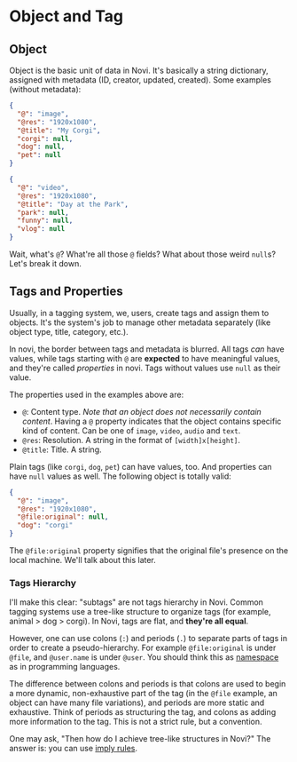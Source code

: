 # Object and Tag

## Object

Object is the basic unit of data in Novi. It's basically a string dictionary, assigned with metadata (ID, creator, updated, created). Some examples (without metadata):

```json
{
  "@": "image",
  "@res": "1920x1080",
  "@title": "My Corgi",
  "corgi": null,
  "dog": null,
  "pet": null
}

{
  "@": "video",
  "@res": "1920x1080",
  "@title": "Day at the Park",
  "park": null,
  "funny": null,
  "vlog": null
}
```

Wait, what's `@`? What're all those `@` fields? What about those weird `null`s? Let's break it down.

## Tags and Properties

Usually, in a tagging system, we, users, create tags and assign them to objects. It's the system's job to manage other metadata separately (like object type, title, category, etc.).

In novi, the border between tags and metadata is blurred. All tags *can* have values, while tags starting with `@` are **expected** to have meaningful values, and they're called *properties* in novi. Tags without values use `null` as their value.

The properties used in the examples above are:

- `@`: Content type. *Note that an object does not necessarily contain content*. Having a `@` property indicates that the object contains specific kind of content. Can be one of `image`, `video`, `audio` and `text`.
- `@res`: Resolution. A string in the format of `[width]x[height]`.
- `@title`: Title. A string.

Plain tags (like `corgi`, `dog`, `pet`) can have values, too. And properties can have `null` values as well. The following object is totally valid:

```json
{
  "@": "image",
  "@res": "1920x1080",
  "@file:original": null,
  "dog": "corgi"
}
```

The `@file:original` property signifies that the original file's presence on the local machine. We'll talk about this later.

### Tags Hierarchy

I'll make this clear: "subtags" are not tags hierarchy in Novi. Common tagging systems use a tree-like structure to organize tags (for example, animal > dog > corgi). In Novi, tags are flat, and **they're all equal**.

However, one can use colons (`:`) and periods (`.`) to separate parts of tags in order to create a pseudo-hierarchy. For example `@file:original` is under `@file`, and `@user.name` is under `@user`. You should think this as [namespace](https://en.wikipedia.org/wiki/Namespace) as in programming languages.

The difference between colons and periods is that colons are used to begin a more dynamic, non-exhaustive part of the tag (in the `@file` example, an object can have many file variations), and periods are more static and exhaustive. Think of periods as structuring the tag, and colons as adding more information to the tag. This is not a strict rule, but a convention.

One may ask, "Then how do I achieve tree-like structures in Novi?" The answer is: you can use [imply rules](./imply).
